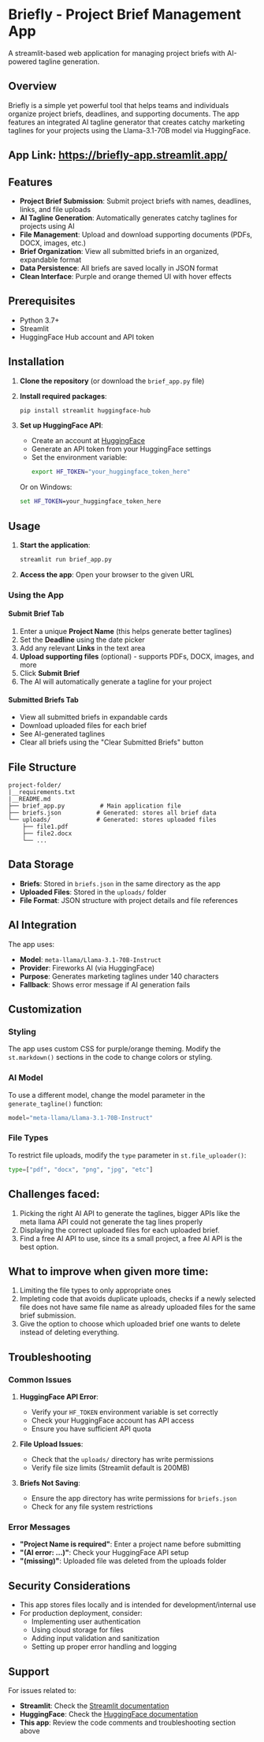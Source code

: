 # Briefly - Project Brief Management App

A streamlit-based web application for managing project briefs with AI-powered tagline generation.

## Overview

Briefly is a simple yet powerful tool that helps teams and individuals organize project briefs, deadlines, and supporting documents. The app features an integrated AI tagline generator that creates catchy marketing taglines for your projects using the Llama-3.1-70B model via HuggingFace.

## App Link: https://briefly-app.streamlit.app/ 

## Features

- **Project Brief Submission**: Submit project briefs with names, deadlines, links, and file uploads
- **AI Tagline Generation**: Automatically generates catchy taglines for projects using AI
- **File Management**: Upload and download supporting documents (PDFs, DOCX, images, etc.)
- **Brief Organization**: View all submitted briefs in an organized, expandable format
- **Data Persistence**: All briefs are saved locally in JSON format
- **Clean Interface**: Purple and orange themed UI with hover effects

## Prerequisites

- Python 3.7+
- Streamlit
- HuggingFace Hub account and API token

## Installation

1. **Clone the repository** (or download the `brief_app.py` file)

2. **Install required packages**:
   ```bash
   pip install streamlit huggingface-hub
   ```

3. **Set up HuggingFace API**:
   - Create an account at [HuggingFace](https://huggingface.co/)
   - Generate an API token from your HuggingFace settings
   - Set the environment variable:
     ```bash
     export HF_TOKEN="your_huggingface_token_here"
     ```
   
   Or on Windows:
   ```cmd
   set HF_TOKEN=your_huggingface_token_here
   ```

## Usage

1. **Start the application**:
   ```bash
   streamlit run brief_app.py
   ```

2. **Access the app**: 
    Open your browser to the given URL

### Using the App

#### Submit Brief Tab
1. Enter a unique **Project Name** (this helps generate better taglines)
2. Set the **Deadline** using the date picker
3. Add any relevant **Links** in the text area
4. **Upload supporting files** (optional) - supports PDFs, DOCX, images, and more
5. Click **Submit Brief**
6. The AI will automatically generate a tagline for your project

#### Submitted Briefs Tab
- View all submitted briefs in expandable cards
- Download uploaded files for each brief
- See AI-generated taglines
- Clear all briefs using the "Clear Submitted Briefs" button

## File Structure

```
project-folder/
|__requirements.txt
|__README.md
├── brief_app.py          # Main application file
├── briefs.json          # Generated: stores all brief data
└── uploads/             # Generated: stores uploaded files
    ├── file1.pdf
    ├── file2.docx
    └── ...
```

## Data Storage

- **Briefs**: Stored in `briefs.json` in the same directory as the app
- **Uploaded Files**: Stored in the `uploads/` folder
- **File Format**: JSON structure with project details and file references

## AI Integration

The app uses:
- **Model**: `meta-llama/Llama-3.1-70B-Instruct`
- **Provider**: Fireworks AI (via HuggingFace)
- **Purpose**: Generates marketing taglines under 140 characters
- **Fallback**: Shows error message if AI generation fails

## Customization

### Styling
The app uses custom CSS for purple/orange theming. Modify the `st.markdown()` sections in the code to change colors or styling.

### AI Model
To use a different model, change the model parameter in the `generate_tagline()` function:
```python
model="meta-llama/Llama-3.1-70B-Instruct" 
```

### File Types
To restrict file uploads, modify the `type` parameter in `st.file_uploader()`:
```python
type=["pdf", "docx", "png", "jpg", "etc"] 
```

## Challenges faced:
1. Picking the right AI API to generate the taglines, bigger APIs like the meta llama API could not generate the tag lines properly
2. Displaying the correct uploaded files for each uploaded brief. 
3. Find a free AI API to use, since its a small project, a free AI API is the best option.


## What to improve when given more time:
1. Limiting the file types to only appropriate ones
2. Impleting code that avoids duplicate uploads, checks if a newly selected file does not have same file name as already uploaded files for the   same brief submission.
3. Give the option to choose which uploaded brief one wants to delete instead of deleting everything.

## Troubleshooting

### Common Issues

1. **HuggingFace API Error**:
   - Verify your `HF_TOKEN` environment variable is set correctly
   - Check your HuggingFace account has API access
   - Ensure you have sufficient API quota

2. **File Upload Issues**:
   - Check that the `uploads/` directory has write permissions
   - Verify file size limits (Streamlit default is 200MB)

3. **Briefs Not Saving**:
   - Ensure the app directory has write permissions for `briefs.json`
   - Check for any file system restrictions

### Error Messages

- **"Project Name is required"**: Enter a project name before submitting
- **"(AI error: ...)"**: Check your HuggingFace API setup
- **"(missing)"**: Uploaded file was deleted from the uploads folder

## Security Considerations

- This app stores files locally and is intended for development/internal use
- For production deployment, consider:
  - Implementing user authentication
  - Using cloud storage for files
  - Adding input validation and sanitization
  - Setting up proper error handling and logging


## Support

For issues related to:
- **Streamlit**: Check the [Streamlit documentation](https://docs.streamlit.io/)
- **HuggingFace**: Check the [HuggingFace documentation](https://huggingface.co/docs)
- **This app**: Review the code comments and troubleshooting section above
